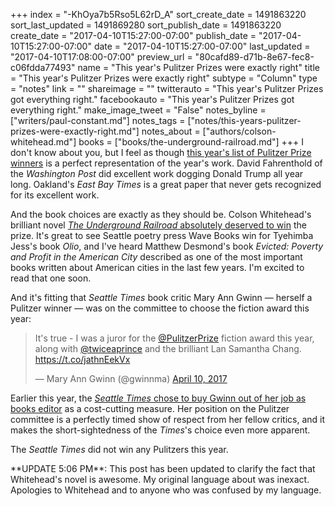 +++
index = "-KhOya7b5Rso5L62rD_A"
sort_create_date = 1491863220
sort_last_updated = 1491869280
sort_publish_date = 1491863220
create_date = "2017-04-10T15:27:00-07:00"
publish_date = "2017-04-10T15:27:00-07:00"
date = "2017-04-10T15:27:00-07:00"
last_updated = "2017-04-10T17:08:00-07:00"
preview_url = "80cafd89-d71b-8e67-fec8-c06fdda77493"
name = "This year's Pulitzer Prizes were exactly right"
title = "This year's Pulitzer Prizes were exactly right"
subtype = "Column"
type = "notes"
link = ""
shareimage = ""
twitterauto = "This year's Pulitzer Prizes got everything right."
facebookauto = "This year's Pulitzer Prizes got everything right."
make_image_tweet = "False"
notes_byline = ["writers/paul-constant.md"]
notes_tags = ["notes/this-years-pulitzer-prizes-were-exactly-right.md"]
notes_about = ["authors/colson-whitehead.md"]
books = ["books/the-underground-railroad.md"]
+++
I don't know about you, but I feel as though [this year's list of Pulitzer Prize winners](http://www.pulitzer.org/prize-winners-by-year/2017) is a perfect representation of the year's work. David Fahrenthold of the *Washington Post* did excellent work dogging Donald Trump all year long. Oakland's *East Bay Times* is a great paper that never gets recognized for its excellent work. 

And the book choices are exactly as they should be. Colson Whitehead's brilliant novel [*The Underground Railroad* absolutely deserved to win](http://www.seattlereviewofbooks.com/reviews/american-odyssey/) the prize. It's great to see Seattle poetry press Wave Books win for Tyehimba Jess's book *Olio*, and I've heard Matthew Desmond's book *Evicted: Poverty and Profit in the American City* described as one of the most important books written about American cities in the last few years. I'm excited to read that one soon.

And it's fitting that *Seattle Times* book critic Mary Ann Gwinn — herself a Pulitzer winner — was on the committee to choose the fiction award this year:

<blockquote class="twitter-tweet" data-lang="en"><p lang="en" dir="ltr">It&#39;s true - I was a juror for the <a href="https://twitter.com/PulitzerPrize">@PulitzerPrize</a> fiction award this year, along with <a href="https://twitter.com/twiceaprince">@twiceaprince</a> and the brilliant Lan Samantha Chang. <a href="https://t.co/jathnEekVx">https://t.co/jathnEekVx</a></p>&mdash; Mary Ann Gwinn (@gwinnma) <a href="https://twitter.com/gwinnma/status/851515799806267392">April 10, 2017</a></blockquote>

Earlier this year, the [*Seattle Times* chose to buy Gwinn out of her job as books editor](http://www.seattlereviewofbooks.com/notes/2017/01/09/with-mary-ann-gwinn-leaving-seattle-times-books-editor-job-what-will-happen-to-seattles-literary-scene/) as a cost-cutting measure. Her position on the Pulitzer committee is a perfectly timed show of respect from her fellow critics, and it makes the short-sightedness of the *Times*'s choice even more apparent. 

The *Seattle Times* did not win any Pulitzers this year.

<p class="footer">**UPDATE 5:06 PM**: This post has been updated to clarify the fact that Whitehead's novel is awesome. My original language about was inexact. Apologies to Whitehead and to anyone who was confused by my language.</p>